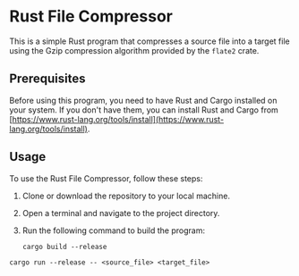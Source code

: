 # Rust File Compressor

This is a simple Rust program that compresses a source file into a target file using the Gzip compression algorithm provided by the `flate2` crate.

## Prerequisites

Before using this program, you need to have Rust and Cargo installed on your system. If you don't have them, you can install Rust and Cargo from [https://www.rust-lang.org/tools/install](https://www.rust-lang.org/tools/install).

## Usage

To use the Rust File Compressor, follow these steps:

1. Clone or download the repository to your local machine.
2. Open a terminal and navigate to the project directory.
3. Run the following command to build the program:

   ```shell
   cargo build --release

 ```shell
cargo run --release -- <source_file> <target_file>


